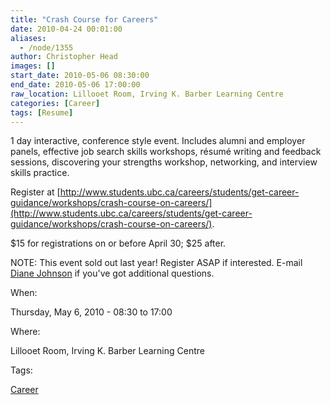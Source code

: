 ```yaml
---
title: "Crash Course for Careers"
date: 2010-04-24 00:01:00
aliases:
  - /node/1355
author: Christopher Head
images: []
start_date: 2010-05-06 08:30:00
end_date: 2010-05-06 17:00:00
raw_location: Lillooet Room, Irving K. Barber Learning Centre
categories: [Career]
tags: [Resume]
---
```


1 day interactive, conference style event. Includes alumni and employer panels, effective job search skills workshops, résumé writing and feedback sessions, discovering your strengths workshop, networking, and interview skills practice.

Register at [http://www.students.ubc.ca/careers/students/get-career-guidance/workshops/crash-course-on-careers/](http://www.students.ubc.ca/careers/students/get-career-guidance/workshops/crash-course-on-careers/).

$15 for registrations on or before April 30; $25 after.

NOTE: This event sold out last year! Register ASAP if interested. E-mail [Diane Johnson](/cdn-cgi/l/email-protection#3e5a575f505b5451567e5d4d104b5c5d105d5f) if you've got additional questions.

When: 

Thursday, May 6, 2010 - 08:30 to 17:00

Where: 

Lillooet Room, Irving K. Barber Learning Centre

Tags: 

[Career](/career)
